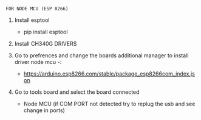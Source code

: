     FOR NODE MCU (ESP 8266)

1. Install esptool
    * pip install esptool

2. Install CH340G DRIVERS 

3. Go to prefrences and change the boards additional manager to install driver node mcu -:
    * https://arduino.esp8266.com/stable/package_esp8266com_index.json 

4. Go to tools board and select the board connected 
    * Node MCU 
(if COM PORT not detected try to replug the usb and see change in ports) 

